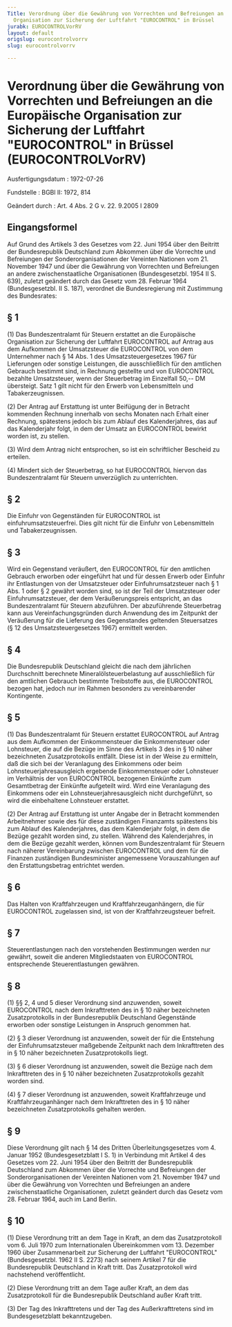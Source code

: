 ```yaml
---
Title: Verordnung über die Gewährung von Vorrechten und Befreiungen an die Europäische
  Organisation zur Sicherung der Luftfahrt "EUROCONTROL" in Brüssel
jurabk: EUROCONTROLVorRV
layout: default
origslug: eurocontrolvorrv
slug: eurocontrolvorrv

---
```


# Verordnung über die Gewährung von Vorrechten und Befreiungen an die Europäische Organisation zur Sicherung der Luftfahrt "EUROCONTROL" in Brüssel (EUROCONTROLVorRV)

Ausfertigungsdatum
:   1972-07-26

Fundstelle
:   BGBl II: 1972, 814

Geändert durch
:   Art. 4 Abs. 2 G v. 22. 9.2005 I 2809


## Eingangsformel

Auf Grund des Artikels 3 des Gesetzes vom 22. Juni 1954 über den
Beitritt der Bundesrepublik Deutschland zum Abkommen über die
Vorrechte und Befreiungen der Sonderorganisationen der Vereinten
Nationen vom 21. November 1947 und über die Gewährung von Vorrechten
und Befreiungen an andere zwischenstaatliche Organisationen
(Bundesgesetzbl. 1954 II S. 639), zuletzt geändert durch das Gesetz
vom 28. Februar 1964 (Bundesgesetzbl. II S. 187), verordnet die
Bundesregierung mit Zustimmung des Bundesrates:


## § 1

(1) Das Bundeszentralamt für Steuern erstattet an die Europäische
Organisation zur Sicherung der Luftfahrt EUROCONTROL auf Antrag aus
dem Aufkommen der Umsatzsteuer die EUROCONTROL von dem Unternehmer
nach
§ 14 Abs. 1 des Umsatzsteuergesetzes 1967              für Lieferungen
oder sonstige Leistungen, die ausschließlich für den amtlichen
Gebrauch bestimmt sind, in Rechnung gestellte und von EUROCONTROL
bezahlte Umsatzsteuer, wenn der Steuerbetrag im Einzelfall 50,-- DM
übersteigt. Satz 1 gilt nicht für den Erwerb von Lebensmitteln und
Tabakerzeugnissen.

(2) Der Antrag auf Erstattung ist unter Beifügung der in Betracht
kommenden Rechnung innerhalb von sechs Monaten nach Erhalt einer
Rechnung, spätestens jedoch bis zum Ablauf des Kalenderjahres, das auf
das Kalenderjahr folgt, in dem der Umsatz an EUROCONTROL bewirkt
worden ist, zu stellen.

(3) Wird dem Antrag nicht entsprochen, so ist ein schriftlicher
Bescheid zu erteilen.

(4) Mindert sich der Steuerbetrag, so hat EUROCONTROL hiervon das
Bundeszentralamt für Steuern unverzüglich zu unterrichten.


## § 2

Die Einfuhr von Gegenständen für EUROCONTROL ist
einfuhrumsatzsteuerfrei. Dies gilt nicht für die Einfuhr von
Lebensmitteln und Tabakerzeugnissen.


## § 3

Wird ein Gegenstand veräußert, den EUROCONTROL für den amtlichen
Gebrauch erworben oder eingeführt hat und für dessen Erwerb oder
Einfuhr ihr Entlastungen von der Umsatzsteuer oder Einfuhrumsatzsteuer
nach § 1 Abs. 1 oder § 2 gewährt worden sind, so ist der Teil der
Umsatzsteuer oder Einfuhrumsatzsteuer, der dem Veräußerungspreis
entspricht, an das Bundeszentralamt für Steuern abzuführen. Der
abzuführende Steuerbetrag kann aus Vereinfachungsgründen durch
Anwendung des im Zeitpunkt der Veräußerung für die Lieferung des
Gegenstandes geltenden Steuersatzes
(§ 12 des Umsatzsteuergesetzes 1967)              ermittelt werden.


## § 4

Die Bundesrepublik Deutschland gleicht die nach dem jährlichen
Durchschnitt berechnete Mineralölsteuerbelastung auf ausschließlich
für den amtlichen Gebrauch bestimmte Treibstoffe aus, die EUROCONTROL
bezogen hat, jedoch nur im Rahmen besonders zu vereinbarender
Kontingente.


## § 5

(1) Das Bundeszentralamt für Steuern erstattet EUROCONTROL auf Antrag
aus dem Aufkommen der Einkommensteuer die Einkommensteuer oder
Lohnsteuer, die auf die Bezüge im Sinne des Artikels 3 des in § 10
näher bezeichneten Zusatzprotokolls entfällt. Diese ist in der Weise
zu ermitteln, daß die sich bei der Veranlagung des Einkommens oder
beim Lohnsteuerjahresausgleich ergebende Einkommensteuer oder
Lohnsteuer im Verhältnis der von EUROCONTROL bezogenen Einkünfte zum
Gesamtbetrag der Einkünfte aufgeteilt wird. Wird eine Veranlagung des
Einkommens oder ein Lohnsteuerjahresausgleich nicht durchgeführt, so
wird die einbehaltene Lohnsteuer erstattet.

(2) Der Antrag auf Erstattung ist unter Angabe der in Betracht
kommenden Arbeitnehmer sowie des für diese zuständigen Finanzamts
spätestens bis zum Ablauf des Kalenderjahres, das dem Kalenderjahr
folgt, in dem die Bezüge gezahlt worden sind, zu stellen. Während des
Kalenderjahres, in dem die Bezüge gezahlt werden, können vom
Bundeszentralamt für Steuern nach näherer Vereinbarung zwischen
EUROCONTROL und dem für die Finanzen zuständigen Bundesminister
angemessene Vorauszahlungen auf den Erstattungsbetrag entrichtet
werden.


## § 6

Das Halten von Kraftfahrzeugen und Kraftfahrzeuganhängern, die für
EUROCONTROL zugelassen sind, ist von der Kraftfahrzeugsteuer befreit.


## § 7

Steuerentlastungen nach den vorstehenden Bestimmungen werden nur
gewährt, soweit die anderen Mitgliedstaaten von EUROCONTROL
entsprechende Steuerentlastungen gewähren.


## § 8

(1) §§ 2, 4 und 5 dieser Verordnung sind anzuwenden, soweit
EUROCONTROL nach dem Inkrafttreten des in § 10 näher bezeichneten
Zusatzprotokolls in der Bundesrepublik Deutschland Gegenstände
erworben oder sonstige Leistungen in Anspruch genommen hat.

(2) § 3 dieser Verordnung ist anzuwenden, soweit der für die
Entstehung der Einfuhrumsatzsteuer maßgebende Zeitpunkt nach dem
Inkrafttreten des in § 10 näher bezeichneten Zusatzprotokolls liegt.

(3) § 6 dieser Verordnung ist anzuwenden, soweit die Bezüge nach dem
Inkrafttreten des in § 10 näher bezeichneten Zusatzprotokolls gezahlt
worden sind.

(4) § 7 dieser Verordnung ist anzuwenden, soweit Kraftfahrzeuge und
Kraftfahrzeuganhänger nach dem Inkrafttreten des in § 10 näher
bezeichneten Zusatzprotokolls gehalten werden.


## § 9

Diese Verordnung gilt nach § 14 des Dritten Überleitungsgesetzes vom
4\. Januar 1952 (Bundesgesetzblatt I S. 1) in Verbindung mit Artikel 4
des Gesetzes vom 22. Juni 1954 über den Beitritt der Bundesrepublik
Deutschland zum Abkommen über die Vorrechte und Befreiungen der
Sonderorganisationen der Vereinten Nationen vom 21. November 1947 und
über die Gewährung von Vorrechten und Befreiungen an andere
zwischenstaatliche Organisationen, zuletzt geändert durch das Gesetz
vom 28. Februar 1964, auch im Land Berlin.


## § 10

(1) Diese Verordnung tritt an dem Tage in Kraft, an dem das
Zusatzprotokoll vom 6. Juli 1970 zum Internationalen Übereinkommen vom
13\. Dezember 1960 über Zusammenarbeit zur Sicherung der Luftfahrt
"EUROCONTROL" (Bundesgesetzbl. 1962 II S. 2273) nach seinem Artikel 7
für die Bundesrepublik Deutschland in Kraft tritt. Das Zusatzprotokoll
wird nachstehend veröffentlicht.

(2) Diese Verordnung tritt an dem Tage außer Kraft, an dem das
Zusatzprotokoll für die Bundesrepublik Deutschland außer Kraft tritt.

(3) Der Tag des Inkrafttretens und der Tag des Außerkrafttretens sind
im Bundesgesetzblatt bekanntzugeben.

